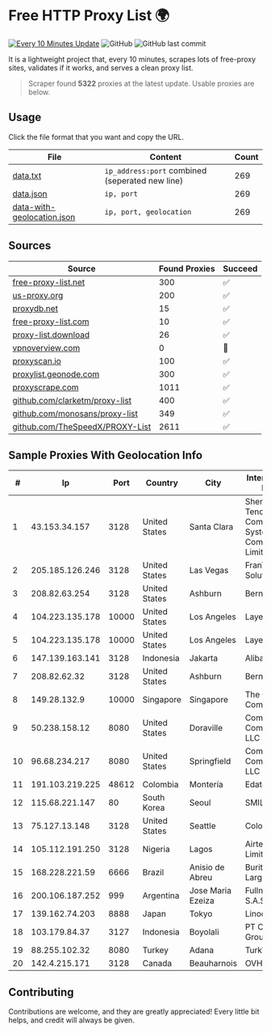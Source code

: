 
# Free HTTP Proxy List 🌍

[![Every 10 Minutes Update](https://github.com/mertguvencli/http-proxy-list/actions/workflows/main.yml/badge.svg?branch=main)](https://github.com/mertguvencli/http-proxy-list/actions/workflows/main.yml)
![GitHub](https://img.shields.io/github/license/mertguvencli/http-proxy-list)
![GitHub last commit](https://img.shields.io/github/last-commit/mertguvencli/http-proxy-list)

It is a lightweight project that, every 10 minutes, scrapes lots of free-proxy sites, validates if it works, and serves a clean proxy list.


> Scraper found **5322** proxies at the latest update. Usable proxies are below.

## Usage

Click the file format that you want and copy the URL.


|File|Content|Count|
|----|-------|-----|
|[data.txt](https://raw.githubusercontent.com/mertguvencli/http-proxy-list/main/proxy-list/data.txt)|`ip_address:port` combined (seperated new line)|269|
|[data.json](https://raw.githubusercontent.com/mertguvencli/http-proxy-list/main/proxy-list/data.json)|`ip, port`|269|
|[data-with-geolocation.json](https://raw.githubusercontent.com/mertguvencli/http-proxy-list/main/proxy-list/data-with-geolocation.json)|`ip, port, geolocation`|269|

## Sources

|Source|Found Proxies|Succeed|
|------|-------------|-------|
|[free-proxy-list.net](https://free-proxy-list.net)|300|✅|
|[us-proxy.org](https://www.us-proxy.org)|200|✅|
|[proxydb.net](http://proxydb.net)|15|✅|
|[free-proxy-list.com](https://free-proxy-list.com/?page=&port=&type%5B%5D=http&type%5B%5D=https&up_time=0&search=Search)|10|✅|
|[proxy-list.download](https://www.proxy-list.download/HTTP)|26|✅|
|[vpnoverview.com](https://vpnoverview.com/privacy/anonymous-browsing/free-proxy-servers)|0|🚫|
|[proxyscan.io](https://www.proxyscan.io)|100|✅|
|[proxylist.geonode.com](https://proxylist.geonode.com/api/proxy-list?limit=300&page=1&sort_by=lastChecked&sort_type=desc&protocols=http,https)|300|✅|
|[proxyscrape.com](https://api.proxyscrape.com/v2/?request=displayproxies&protocol=http&timeout=10000&country=all&ssl=all&anonymity=all)|1011|✅|
|[github.com/clarketm/proxy-list](https://raw.githubusercontent.com/clarketm/proxy-list/master/proxy-list-raw.txt)|400|✅|
|[github.com/monosans/proxy-list](https://raw.githubusercontent.com/monosans/proxy-list/main/proxies/http.txt)|349|✅|
|[github.com/TheSpeedX/PROXY-List](https://raw.githubusercontent.com/TheSpeedX/PROXY-List/master/http.txt)|2611|✅|


## Sample Proxies With Geolocation Info

|#|Ip|Port|Country|City|Internet Service Provider|
|-|--|----|-------|----|-------------------------|
|1|43.153.34.157|3128|United States|Santa Clara|Shenzhen Tencent Computer Systems Company Limited|
|2|205.185.126.246|3128|United States|Las Vegas|FranTech Solutions|
|3|208.82.63.254|3128|United States|Ashburn|Bernardi Sounds|
|4|104.223.135.178|10000|United States|Los Angeles|LayerHost|
|5|104.223.135.178|10000|United States|Los Angeles|LayerHost|
|6|147.139.163.141|3128|Indonesia|Jakarta|Alibaba.com LLC|
|7|208.82.62.32|3128|United States|Ashburn|Bernardi Sounds|
|8|149.28.132.9|10000|Singapore|Singapore|The Constant Company|
|9|50.238.158.12|8080|United States|Doraville|Comcast Cable Communications, LLC|
|10|96.68.234.217|8080|United States|Springfield|Comcast Cable Communications, LLC|
|11|191.103.219.225|48612|Colombia|Montería|Edatel S.a. E.S.P|
|12|115.68.221.147|80|South Korea|Seoul|SMILESERV|
|13|75.127.13.148|3128|United States|Seattle|ColoCrossing|
|14|105.112.191.250|3128|Nigeria|Lagos|Airtel Networks Limited|
|15|168.228.221.59|6666|Brazil|Anisio de Abreu|Buritinet Banda Larga|
|16|200.106.187.252|999|Argentina|Jose Maria Ezeiza|Fullnet Solutions S.A.S.|
|17|139.162.74.203|8888|Japan|Tokyo|Linode, LLC|
|18|103.179.84.37|3127|Indonesia|Boyolali|PT CYB Media Group|
|19|88.255.102.32|8080|Turkey|Adana|TurkTelekom|
|20|142.4.215.171|3128|Canada|Beauharnois|OVH SAS|



## Contributing

Contributions are welcome, and they are greatly appreciated! Every
little bit helps, and credit will always be given.

